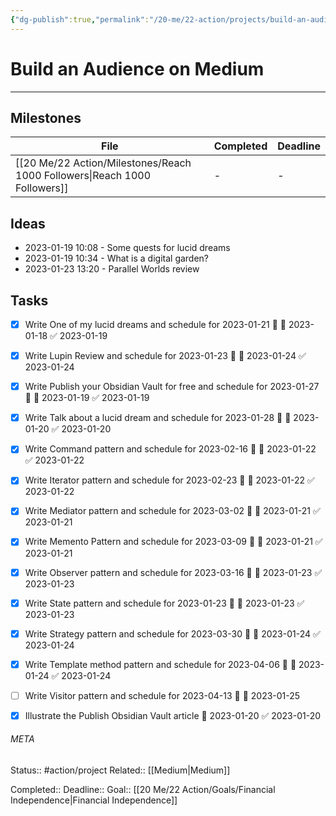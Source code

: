 ```yaml
---
{"dg-publish":true,"permalink":"/20-me/22-action/projects/build-an-audience-on-medium/"}
---
```


# Build an Audience on Medium
---
## Milestones
| File                                                                         | Completed | Deadline |
| ---------------------------------------------------------------------------- | --------- | -------- |
| [[20 Me/22 Action/Milestones/Reach 1000 Followers\|Reach 1000 Followers]] | \-        | \-       |



## Ideas
- 2023-01-19 10:08 - Some quests for lucid dreams
- 2023-01-19 10:34 - What is a digital garden?
- 2023-01-23 13:20 - Parallel Worlds review


## Tasks
- [x] Write One of my lucid dreams and schedule for 2023-01-21 🔼 📅 2023-01-18 ✅ 2023-01-19
- [x] Write Lupin Review and schedule for 2023-01-23 🔼 📅 2023-01-24 ✅ 2023-01-24
- [x] Write Publish your Obsidian Vault for free and schedule for 2023-01-27 🔼 📅 2023-01-19 ✅ 2023-01-19
- [x] Write Talk about a lucid dream and schedule for 2023-01-28 🔼 📅 2023-01-20 ✅ 2023-01-20
- [x] Write Command pattern and schedule for 2023-02-16 🔼 📅 2023-01-22 ✅ 2023-01-22
- [x] Write Iterator pattern and schedule for 2023-02-23 🔼 📅 2023-01-22 ✅ 2023-01-22
- [x] Write Mediator pattern and schedule for 2023-03-02 🔼 📅 2023-01-21 ✅ 2023-01-21
- [x] Write Memento Pattern and schedule for 2023-03-09 🔼 📅 2023-01-21 ✅ 2023-01-21
- [x] Write Observer pattern and schedule for 2023-03-16 🔼 📅 2023-01-23 ✅ 2023-01-23
- [x] Write State pattern and schedule for 2023-01-23 🔼 📅 2023-01-23 ✅ 2023-01-23
- [x] Write Strategy pattern and schedule for 2023-03-30 🔼 📅 2023-01-24 ✅ 2023-01-24
- [x] Write Template method pattern and schedule for 2023-04-06 🔼 📅 2023-01-24 ✅ 2023-01-24
- [ ] Write Visitor pattern and schedule for 2023-04-13 🔼 📅 2023-01-25
- [x] Illustrate the Publish Obsidian Vault article 📅 2023-01-20 ✅ 2023-01-20



###### META
Status:: #action/project 
Related:: [[Medium\|Medium]]

Completed:: 
Deadline:: 
Goal:: [[20 Me/22 Action/Goals/Financial Independence\|Financial Independence]]
